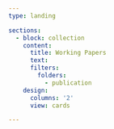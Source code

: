 ```yaml
---
type: landing

sections:
  - block: collection
    content:
      title: Working Papers
      text: 
      filters:
        folders:
          - publication  
    design:
      columns: '2'
      view: cards     

---
```



